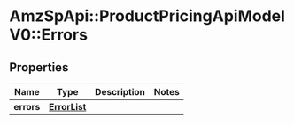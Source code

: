 # AmzSpApi::ProductPricingApiModelV0::Errors

## Properties
Name | Type | Description | Notes
------------ | ------------- | ------------- | -------------
**errors** | [**ErrorList**](ErrorList.md) |  | 

